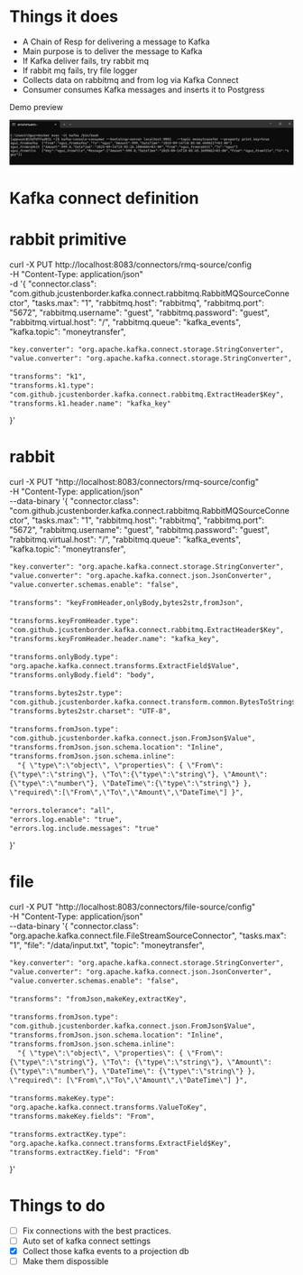 # Things it does

- A Chain of Resp for delivering a message to Kafka
- Main purpose is to deliver the message to Kafka
- If Kafka deliver fails, try rabbit mq
- If rabbit mq fails, try file logger
- Collects data on rabbitmq and from log via Kafka Connect
- Consumer consumes Kafka messages and inserts it to Postgress


Demo preview 

![demo](ss.jpg)

# Kafka connect definition

# rabbit primitive
  curl -X PUT http://localhost:8083/connectors/rmq-source/config \
  -H "Content-Type: application/json" \
  -d '{
    "connector.class": "com.github.jcustenborder.kafka.connect.rabbitmq.RabbitMQSourceConnector",
    "tasks.max": "1",
    "rabbitmq.host": "rabbitmq",
    "rabbitmq.port": "5672",
    "rabbitmq.username": "guest",
    "rabbitmq.password": "guest",
    "rabbitmq.virtual.host": "/",
    "rabbitmq.queue": "kafka_events",
    "kafka.topic": "moneytransfer",

    "key.converter": "org.apache.kafka.connect.storage.StringConverter",
    "value.converter": "org.apache.kafka.connect.storage.StringConverter",

    "transforms": "k1",
    "transforms.k1.type": "com.github.jcustenborder.kafka.connect.rabbitmq.ExtractHeader$Key",
    "transforms.k1.header.name": "kafka_key"
  }'


# rabbit

curl -X PUT "http://localhost:8083/connectors/rmq-source/config" \
  -H "Content-Type: application/json" \
  --data-binary '{
    "connector.class": "com.github.jcustenborder.kafka.connect.rabbitmq.RabbitMQSourceConnector",
    "tasks.max": "1",
    "rabbitmq.host": "rabbitmq",
    "rabbitmq.port": "5672",
    "rabbitmq.username": "guest",
    "rabbitmq.password": "guest",
    "rabbitmq.virtual.host": "/",
    "rabbitmq.queue": "kafka_events",
    "kafka.topic": "moneytransfer",

    "key.converter": "org.apache.kafka.connect.storage.StringConverter",
    "value.converter": "org.apache.kafka.connect.json.JsonConverter",
    "value.converter.schemas.enable": "false",

    "transforms": "keyFromHeader,onlyBody,bytes2str,fromJson",

    "transforms.keyFromHeader.type": "com.github.jcustenborder.kafka.connect.rabbitmq.ExtractHeader$Key",
    "transforms.keyFromHeader.header.name": "kafka_key",

    "transforms.onlyBody.type": "org.apache.kafka.connect.transforms.ExtractField$Value",
    "transforms.onlyBody.field": "body",

    "transforms.bytes2str.type": "com.github.jcustenborder.kafka.connect.transform.common.BytesToString$Value",
    "transforms.bytes2str.charset": "UTF-8",

    "transforms.fromJson.type": "com.github.jcustenborder.kafka.connect.json.FromJson$Value",
    "transforms.fromJson.json.schema.location": "Inline",
    "transforms.fromJson.json.schema.inline":
      "{ \"type\":\"object\", \"properties\": { \"From\":{\"type\":\"string\"}, \"To\":{\"type\":\"string\"}, \"Amount\":{\"type\":\"number\"}, \"DateTime\":{\"type\":\"string\"} }, \"required\":[\"From\",\"To\",\"Amount\",\"DateTime\"] }",

    "errors.tolerance": "all",
    "errors.log.enable": "true",
    "errors.log.include.messages": "true"
  }'



 # file

curl -X PUT "http://localhost:8083/connectors/file-source/config" \
  -H "Content-Type: application/json" \
  --data-binary '{
    "connector.class": "org.apache.kafka.connect.file.FileStreamSourceConnector",
    "tasks.max": "1",
    "file": "/data/input.txt",
    "topic": "moneytransfer",

    "key.converter": "org.apache.kafka.connect.storage.StringConverter",
    "value.converter": "org.apache.kafka.connect.json.JsonConverter",
    "value.converter.schemas.enable": "false",

    "transforms": "fromJson,makeKey,extractKey",

    "transforms.fromJson.type": "com.github.jcustenborder.kafka.connect.json.FromJson$Value",
    "transforms.fromJson.json.schema.location": "Inline",
    "transforms.fromJson.json.schema.inline":
      "{ \"type\":\"object\", \"properties\": { \"From\": {\"type\":\"string\"}, \"To\": {\"type\":\"string\"}, \"Amount\": {\"type\":\"number\"}, \"DateTime\": {\"type\":\"string\"} }, \"required\": [\"From\",\"To\",\"Amount\",\"DateTime\"] }",

    "transforms.makeKey.type": "org.apache.kafka.connect.transforms.ValueToKey",
    "transforms.makeKey.fields": "From",

    "transforms.extractKey.type": "org.apache.kafka.connect.transforms.ExtractField$Key",
    "transforms.extractKey.field": "From"
  }'




# Things to do
- [ ] Fix connections with the best practices. 
- [ ] Auto set of kafka connect settings
- [X] Collect those kafka events to a projection db
- [ ] Make them dispossible
